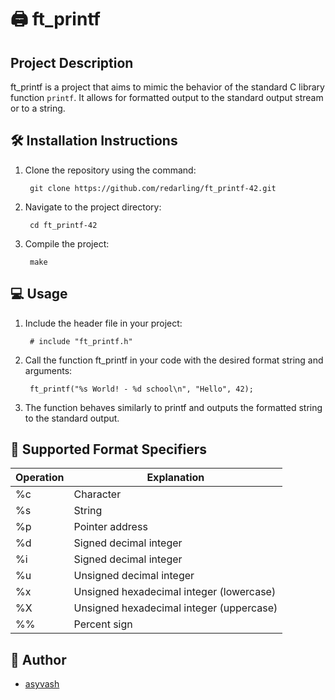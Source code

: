 # 🖨️ ft_printf

## Project Description
ft_printf is a project that aims to mimic the behavior of the standard C library function `printf`. It allows for formatted output to the standard output stream or to a string.

## 🛠️ Installation Instructions
1. Clone the repository using the command:

        git clone https://github.com/redarling/ft_printf-42.git

2. Navigate to the project directory:

        cd ft_printf-42

3. Compile the project:

        make

## 💻 Usage
1. Include the header file in your project:

        # include "ft_printf.h"

2. Call the function ft_printf in your code with the desired format string and arguments:

        ft_printf("%s World! - %d school\n", "Hello", 42);

3. The function behaves similarly to printf and outputs the formatted string to the standard output.

## 📄 Supported Format Specifiers

| Operation | Explanation                                |
|-----------|---------------------------------------------|
| %c        | Character |
| %s        | String |
| %p        | Pointer address                 |
| %d        | Signed decimal integer |
| %i        | Signed decimal integer |
| %u        | Unsigned decimal integer |
| %x        | Unsigned hexadecimal integer (lowercase) |
| %X        | Unsigned hexadecimal integer (uppercase)                  |
| %%        | Percent sign |

## 📝 Author
- [asyvash](https://github.com/redarling)

